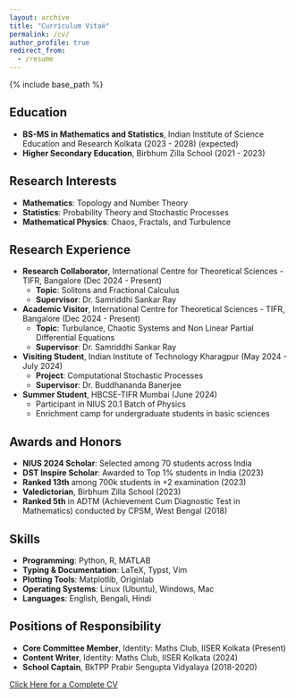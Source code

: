 ```yaml
---
layout: archive
title: "Curriculum Vitaé"
permalink: /cv/
author_profile: true
redirect_from:
  - /resume
---
```


{% include base_path %}

## Education

* **BS-MS in Mathematics and Statistics**, Indian Institute of Science Education and Research Kolkata (2023 - 2028) (expected)
* **Higher Secondary Education**, Birbhum Zilla School (2021 - 2023)

## Research Interests

* **Mathematics**: Topology and Number Theory
* **Statistics**: Probability Theory and Stochastic Processes
* **Mathematical Physics**: Chaos, Fractals, and Turbulence

## Research Experience
* **Research Collaborator**, International Centre for Theoretical Sciences - TIFR, Bangalore (Dec 2024 - Present)
  * **Topic**: Solitons and Fractional Calculus
  * **Supervisor**: Dr. Samriddhi Sankar Ray
* **Academic Visitor**, International Centre for Theoretical Sciences - TIFR, Bangalore (Dec 2024 - Present)
  * **Topic**: Turbulance, Chaotic Systems and Non Linear Partial Differential Equations
  * **Supervisor**: Dr. Samriddhi Sankar Ray
* **Visiting Student**, Indian Institute of Technology Kharagpur (May 2024 - July 2024)
  * **Project**: Computational Stochastic Processes
  * **Supervisor**: Dr. Buddhananda Banerjee  
* **Summer Student**, HBCSE-TIFR Mumbai (June 2024)
  * Participant in NIUS 20.1 Batch of Physics
  * Enrichment camp for undergraduate students in basic sciences

## Awards and Honors

* **NIUS 2024 Scholar**: Selected among 70 students across India
* **DST Inspire Scholar**: Awarded to Top 1% students in India (2023)
* **Ranked 13th** among 700k students in +2 examination (2023)
* **Valedictorian**, Birbhum Zilla School (2023)
* **Ranked 5th** in ADTM (Achievement Cum Diagnostic Test in Mathematics) conducted by CPSM, West Bengal (2018)

## Skills

* **Programming**: Python, R, MATLAB
* **Typing & Documentation**: LaTeX, Typst, Vim
* **Plotting Tools**: Matplotlib, Originlab
* **Operating Systems**: Linux (Ubuntu), Windows, Mac
* **Languages**: English, Bengali, Hindi

## Positions of Responsibility

* **Core Committee Member**, Identity: Maths Club, IISER Kolkata (Present)
* **Content Writer**, Identity: Maths Club, IISER Kolkata (2024)
* **School Captain**, BkTPP Prabir Sengupta Vidyalaya (2018-2020)



[Click Here for a Complete CV](../assets/Bik_CV.pdf)
